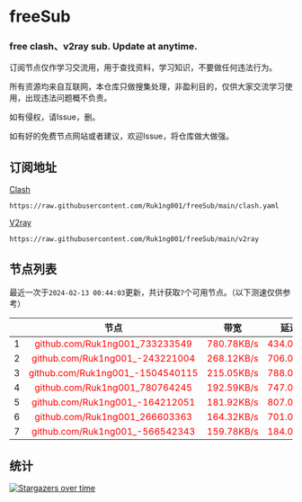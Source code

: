 # freeSub
### free clash、v2ray sub. Update at anytime.

订阅节点仅作学习交流用，用于查找资料，学习知识，不要做任何违法行为。

所有资源均来自互联网，本仓库只做搜集处理，非盈利目的，仅供大家交流学习使用，出现违法问题概不负责。

如有侵权，请Issue，删。

如有好的免费节点网站或者建议，欢迎Issue，将仓库做大做强。

## 订阅地址
[Clash](https://raw.githubusercontent.com/Ruk1ng001/freeSub/main/clash.yaml)
```
https://raw.githubusercontent.com/Ruk1ng001/freeSub/main/clash.yaml
```
[V2ray](https://raw.githubusercontent.com/Ruk1ng001/freeSub/main/v2ray)
```
https://raw.githubusercontent.com/Ruk1ng001/freeSub/main/v2ray
```

## 节点列表

最近一次于`2024-02-13 00:44:03`更新，共计获取`7`个可用节点。（以下测速仅供参考）

|  | 节点 | 带宽 | 延迟 |
|:-:|:--:|:--:|:--:|
 | 1 | <font color=red>github.com/Ruk1ng001_733233549</font> | <font color=red>780.78KB/s</font> | <font color=red>434.00ms</font> |
 | 2 | <font color=red>github.com/Ruk1ng001_-243221004</font> | <font color=red>268.12KB/s</font> | <font color=red>706.00ms</font> |
 | 3 | <font color=red>github.com/Ruk1ng001_-1504540115</font> | <font color=red>215.05KB/s</font> | <font color=red>788.00ms</font> |
 | 4 | <font color=red>github.com/Ruk1ng001_780764245</font> | <font color=red>192.59KB/s</font> | <font color=red>747.00ms</font> |
 | 5 | <font color=red>github.com/Ruk1ng001_-164212051</font> | <font color=red>181.92KB/s</font> | <font color=red>807.00ms</font> |
 | 6 | <font color=red>github.com/Ruk1ng001_266603363</font> | <font color=red>164.32KB/s</font> | <font color=red>701.00ms</font> |
 | 7 | <font color=red>github.com/Ruk1ng001_-566542343</font> | <font color=red>159.78KB/s</font> | <font color=red>184.00ms</font> |


## 统计

[![Stargazers over time](https://starchart.cc/Ruk1ng001/freeSub.svg)](https://starchart.cc/Ruk1ng001/freeSub)